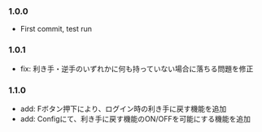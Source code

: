 ### 1.0.0
- First commit, test run

### 1.0.1
- fix: 利き手・逆手のいずれかに何も持っていない場合に落ちる問題を修正

### 1.1.0
- add: Fボタン押下により、ログイン時の利き手に戻す機能を追加
- add: Configにて、利き手に戻す機能のON/OFFを可能にする機能を追加
